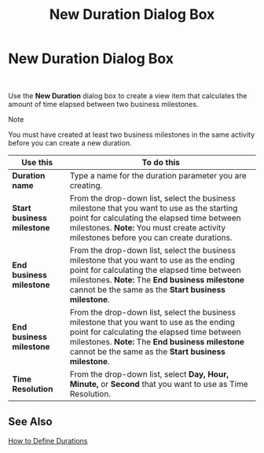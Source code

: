 ﻿---
title: New Duration Dialog Box
TOCTitle: New Duration Dialog Box
ms:assetid: 807eb875-2cce-4e8d-b5c4-c1f04b98cdbd
ms:mtpsurl: https://msdn.microsoft.com/en-us/library/Aa561066(v=BTS.80)
ms:contentKeyID: 51529264
ms.date: 08/30/2017
mtps_version: v=BTS.80
f1_keywords:
- bts06.bam.workbook.newduration
---

# New Duration Dialog Box

 

Use the **New Duration** dialog box to create a view item that calculates the amount of time elapsed between two business milestones.


> [!NOTE]
> <P>You must have created at least two business milestones in the same activity before you can create a new duration.</P>



<table>
<thead>
<tr class="header">
<th>Use this</th>
<th>To do this</th>
</tr>
</thead>
<tbody>
<tr class="odd">
<td><strong>Duration name</strong></td>
<td>Type a name for the duration parameter you are creating.</td>
</tr>
<tr class="even">
<td><strong>Start business milestone</strong></td>
<td>From the drop-down list, select the business milestone that you want to use as the starting point for calculating the elapsed time between milestones. <strong>Note:</strong> You must create activity milestones before you can create durations.</td>
</tr>
<tr class="odd">
<td><strong>End business milestone</strong></td>
<td>From the drop-down list, select the business milestone that you want to use as the ending point for calculating the elapsed time between milestones. <strong>Note:</strong> The <strong>End business milestone</strong> cannot be the same as the <strong>Start business milestone</strong>.</td>
</tr>
<tr class="even">
<td><strong>End business milestone</strong></td>
<td>From the drop-down list, select the business milestone that you want to use as the ending point for calculating the elapsed time between milestones. <strong>Note:</strong> The <strong>End business milestone</strong> cannot be the same as the <strong>Start business milestone</strong>.</td>
</tr>
<tr class="odd">
<td><strong>Time Resolution</strong></td>
<td>From the drop-down list, select <strong>Day, Hour, Minute,</strong> or <strong>Second</strong> that you want to use as Time Resolution.</td>
</tr>
</tbody>
</table>


## See Also

[How to Define Durations](https://msdn.microsoft.com/library/aa561120\(v=bts.80\))

